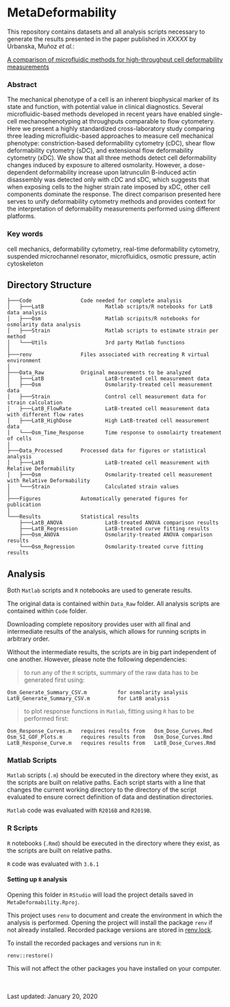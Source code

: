 # MetaDeformability

This repository contains datasets and all analysis scripts necessary to generate the results presented in the paper published in _XXXXX_ by Urbanska, Muñoz _et al._:

[A comparison of microfluidic methods for high-throughput cell deformability measurements](https://doi.org/)


### Abstract 
The mechanical phenotype of a cell is an inherent biophysical marker of its state and function, with potential value in clinical diagnostics.
Several microfluidic-based methods developed in recent years have enabled single-cell mechanophenotyping at throughputs comparable to flow cytometery.
Here we present a highly standardized cross-laboratory study comparing three leading microfluidic-based approaches to measure cell mechanical phenotype: constriction-based deformability cytometry (cDC), shear flow deformability cytometry (sDC), and extensional flow deformability cytometry (xDC).
We show that all three methods detect cell deformability changes induced by exposure to altered osmolarity.
However, a dose-dependent deformability increase upon latrunculin B-induced actin disassembly was detected only with cDC and sDC, which suggests that when exposing cells to the higher strain rate imposed by xDC, other cell components dominate the response.
The direct comparison presented here serves to unify deformability cytometry methods and provides context for the interpretation of deformability measurements performed using different platforms. 

### Key words 
cell mechanics,
deformability cytometry,
real-time deformability cytometry,
suspended microchannel resonator,
microfluidics,
osmotic pressure,
actin cytoskeleton

## Directory Structure

```
├───Code                Code needed for complete analysis
│   ├───LatB                    Matlab scripts/R notebooks for LatB data analysis
│   ├───Osm                     Matlab scripits/R notebooks for osmolarity data analysis
│   ├───Strain                  Matlab scripts to estimate strain per method
│   └───Utils                   3rd party Matlab functions
│
├───renv                Files associated with recreating R virtual environment
│
├───Data_Raw            Original measurements to be analyzed
│   ├───LatB                    LatB-treated cell measurement data
│   ├───Osm                     Osmolarity-treated cell measurement data
│   ├───Strain                  Control cell measurement data for strain calculation
│   ├───LatB_FlowRate           LatB-treated cell measurement data with different flow rates
│   ├───LatB_HighDose           High LatB-treated cell measurement data
│   └───Osm_Time_Response       Time response to osmolairty treatement of cells
│
├───Data_Processed      Processed data for figures or statistical analysis
│   ├───LatB                    LatB-treated cell measurement with Relative Deformability
│   ├───Osm                     Osmolarity-treated cell measurement with Relative Deformability
│   └───Strain                  Calculated strain values
│
├───Figures             Automatically generated figures for publication
│
└───Results             Statistical results
    ├───LatB_ANOVA              LatB-treated ANOVA comparison results
    ├───LatB_Regression         LatB-treated curve fitting results
    ├───Osm_ANOVA               Osmolarity-treated ANOVA comparison results
    └───Osm_Regression          Osmolarity-treated curve fitting results
```

## Analysis

Both `Matlab` scripts and `R` notebooks are used to generate results.

The original data is contained within `Data_Raw` folder.
All analysis scripts are contained within `Code` folder.

Downloading complete repository provides user with all final and intermediate results of the analysis, which allows for running scripts in arbitrary order.

Without the intermediate results, the scripts are in big part independent of one another. 
However, please note the following dependencies:
> to run any of the `R` scripts, summary of the raw data has to be generated first using:

```
Osm_Generate_Summary_CSV.m          for osmolarity analysis
LatB_Generate_Summary_CSV.m         for LatB analysis
```

> to plot response functions in `Matlab`, fitting using `R` has to be performed first:
```
Osm_Response_Curves.m   requires results from   Osm_Dose_Curves.Rmd
Osm_SI_GOF_Plots.m      requires results from   Osm_Dose_Curves.Rmd
LatB_Response_Curve.m   requires results from   LatB_Dose_Curves.Rmd
```

### Matlab Scripts

`Matlab` scripts (`.m`) should be executed in the directory where they exist, as the scripts are built on relative paths. Each script starts with a line that changes the current working directory to the directory 
of the script evaluated to ensure correct definition of data and destination directories.

`Matlab` code was evaluated with `R2016B` and `R2019B`.

### R Scripts

`R`  notebooks (`.Rmd`) should be executed in the directory where they exist, as the scripts are built on relative paths.

`R` code was evaluated with `3.6.1`

#### Setting up `R` analysis

Opening this folder in `RStudio` will load the project details saved in `MetaDeformability.Rproj`.

This project uses `renv` to document and create the environment in which the analysis is performed. Opening the project will install the package `renv` if not already installed. Recorded package versions are stored in [renv.lock](./renv.lock).

To install the recorded packages and versions run in `R`:

```
renv::restore()
```
This will not affect the other packages you have installed on your computer.

&nbsp;  
&nbsp;  
Last updated: January 20, 2020

